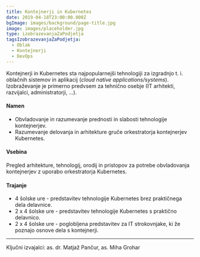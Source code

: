 ```yaml
---
title: Kontejnerji in Kubernetes
date: 2019-04-18T23:00:00.000Z
bgImage: images/background/page-title.jpg
image: images/placeholder.jpg
type: izobrazevanjaZaPodjetja
tagsIzobrazevanjaZaPodjetja:
  - Oblak
  - Kontejnerji
  - DevOps
---
```

Kontejnerji in Kubernetes sta najpopularnejši tehnologiji za izgradnjo t. i. oblačnih sistemov in aplikacij (_cloud native applications/systems_). Izobraževanje je primerno predvsem za tehnično osebje (IT arhitekti, razvijalci, administratorji, ...).

#### Namen

* Obvladovanje in razumevanje prednosti in slabosti tehnologije kontejnerjev.
* Razumevanje delovanja in arhitekture gruče orkestratorja kontejnerjev Kubernetes.

#### Vsebina

Pregled arhitekture, tehnologij, orodij in pristopov za potrebe obvladovanja kontejnerjev z uporabo orkestratorja Kubernetes. 

#### Trajanje

* 4 šolske ure - predstavitev tehnologije Kubernetes brez praktičnega dela delavnice.
* 2 x 4 šolske ure - predstavitev tehnologije Kubernetes s praktično delavnico.
* 2 x 4 šolske ure - poglobljena predstavitev za IT strokovnjake, ki že poznajo osnove dela s kontejnerji.

- - -

Ključni izvajalci: as. dr. Matjaž Pančur, as. Miha Grohar
